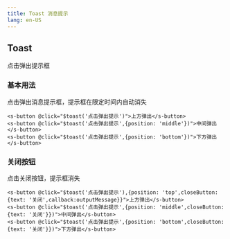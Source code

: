 ```yaml
---
title: Toast 消息提示
lang: en-US
---
```


## Toast

点击弹出提示框

### 基本用法

点击弹出消息提示框，提示框在限定时间内自动消失

<toast-demo-1></toast-demo-1>

```vue
<s-button @click="$toast('点击弹出提示')">上方弹出</s-button>
<s-button @click="$toast('点击弹出提示',{position: 'middle'})">中间弹出</s-button>
<s-button @click="$toast('点击弹出提示',{position: 'bottom'})">下方弹出</s-button>
```

### 关闭按钮

点击关闭按钮，提示框消失

<toast-demo-2></toast-demo-2>

```vue
<s-button @click="$toast('点击弹出提示'),{position: 'top',closeButton: {text: '关闭',callback:outputMessage}}">上方弹出</s-button>
<s-button @click="$toast('点击弹出提示',{position: 'middle',closeButton: {text: '关闭'}})">中间弹出</s-button>
<s-button @click="$toast('点击弹出提示',{position: 'bottom',closeButton:{text: '关闭'}})">下方弹出</s-button>
```
